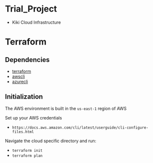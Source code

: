 # Trial_Project

 * Kiki Cloud Infrastructure

 # Terraform

## Dependencies
- [terraform](https://www.terraform.io/docs/cli/commands/index.html)
- [awscli](https://aws.amazon.com/cli/)
- [azurecli](https://docs.microsoft.com/en-us/cli/azure/install-azure-cli)

## Initialization

The AWS environment is built in the `us-east-1` region of AWS

Set up your AWS credentials
- `https://docs.aws.amazon.com/cli/latest/userguide/cli-configure-files.html`

Navigate the cloud specific directory and run:
- `terraform init`
- `terraform plan`

